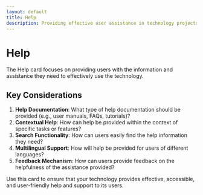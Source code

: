 ```yaml
---
layout: default
title: Help
description: Providing effective user assistance in technology projects
---
```


# Help

The Help card focuses on providing users with the information and assistance they need to effectively use the technology.

## Key Considerations

1. **Help Documentation**: What type of help documentation should be provided (e.g., user manuals, FAQs, tutorials)?
2. **Contextual Help**: How can help be provided within the context of specific tasks or features?
3. **Search Functionality**: How can users easily find the help information they need?
4. **Multilingual Support**: How will help be provided for users of different languages?
5. **Feedback Mechanism**: How can users provide feedback on the helpfulness of the assistance provided?

Use this card to ensure that your technology provides effective, accessible, and user-friendly help and support to its users.
